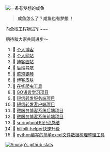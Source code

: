 ![一条有梦想的咸鱼](https://blog.liudongyang.top/myself.jpg)

> **咸鱼怎么了？咸鱼也有梦想 ！**

向全栈工程狮进军~~~

期待和大家共同进步～


1. 🍓 [个人博客](https://blog.liudongyang.top)
2. 🍓 [个人网站](https://leg.liudongyang.top/)
3. 🍉 [博客园站](https://www.cnblogs.com/ldy-blogs/)
4. 🍉 [后端导航](https://blog.liudongyang.top/tag/)
5. 🍉 [菜鸡钢琴](https://github.com/gitldy1013/piano)
6. 🍉 [博客皮肤](https://github.com/gitldy1013/vuepress-theme-ldy)
7. 🍉 [在线爬虫工具](https://github.com/gitldy1013/smsposterpro)
8. 🍉 [GO语言学习项目](https://github.com/gitldy1013/golearn)
9. 🍉 [短信转发服务端项目](https://github.com/gitldy1013/smsposterpro)
10. 🍉 [短信转发客户端项目](https://github.com/gitldy1013/SMSPoster-Pro)
11. 🍉 [微服务博客系统后端项目](https://github.com/gitldy1013/beautiful-leg)
12. 🍉 [微服务博客系统前端项目](https://github.com/gitldy1013/frontend)
13. 🍉 [springboot知识点总结](https://github.com/gitldy1013/SpringBoot-learn)
14. 🍉 [bilibili-helper快速升级](https://github.com/gitldy1013/bilibili-helper-pro)
15. 🍉 [python编写的简单excel文件数据梳理整理工具](https://github.com/gitldy1013/doExcel)

[![Anurag's github stats](https://github-readme-stats.vercel.app/api?username=gitldy1013&show_icons=true&show_owner=true&count_private=true)](https://github.com/anuraghazra/github-readme-stats)
